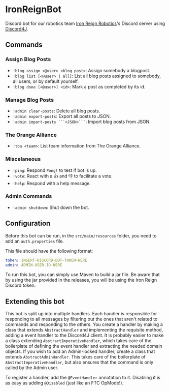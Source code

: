 # IronReignBot
Discord bot for our robotics team [Iron Reign Robotics](https://github.com/IronReign)'s Discord server using [Discord4J](https://github.com/discord4j/discord4j).

## Commands

### Assign Blog Posts
- `!blog assign <@user> <blog post>`: Assign somebody a blogpost.
- `!blog list [<@user> | all]`: List all blog posts assigned to somebody, all users, or by default yourself.
- `!blog done [<@user>] <id>`: Mark a post as completed by its id.

### Manage Blog Posts
- `!admin clear-posts`: Delete all blog posts.
- `!admin export-posts`: Export all posts to JSON.
- <code>!admin import-posts \`\`\`\<JSON\>\`\`\`</code>: Import blog posts from JSON.
  
### The Orange Alliance
- `!toa <team>`: List team information from The Orange Alliance.

### Miscelaneous
- `!ping`: Respond `Pong!` to test if bot is up.
- `!vote`: React with a :thumbsup: and :thumbsdown: to facilitate a vote.
- `!help`: Respond with a help message.

### Admin Commands
- `!admin shutdown`: Shut down the bot.

## Configuration

Before this bot can be run, in the `src/main/resources` folder, you need to add an `auth.properties` file.

This file should have the following format:

```yaml
token: INSERT-DISCORD-BOT-TOKEN-HERE
admin: ADMIN-USER-ID-HERE
```

To run this bot, you can simply use Maven to build a jar file. Be aware that by using the jar provided in the releases, you will be using the Iron Reign Discord token.

## Extending this bot

This bot is split up into multiple handlers. Each handler is responsible for responding to all messages by filtering out the ones that aren't related to commands and responding to the others.
You create a handler by making a class that extends `AbstractHandler` and implementing the requisite method, adding a event handler to the Discord4J client.
It is probably easier to make a class extending `AbstractImperativeHandler`, which takes care of the boilerplate of defining the event handler and extracting the needed domain objects.
If you wish to add an Admin-locked handler, create a class that extends `AbstractAdminHandler`. This takes care of the boilerplate of `AbstractImperativeHandler`, but also ensures that the command is only called by the Admin user.

To register a handler, add the `@EventHandler` annotation to it. Disabling it is as easy as adding `@Disabled` (just like an FTC OpMode!).
